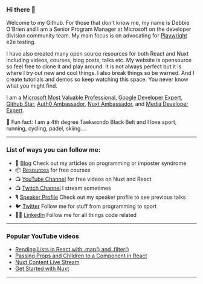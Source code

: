 ### Hi there 👋

Welcome to my Github. For those that don't know me, my name is Debbie O'Brien and I am a Senior Program Manager at Microsoft on the developer division community team. My main focus is on advocating for [Playwright](https://playwright.dev/) e2e testing. 

I have also created many open source resources for both React and Nuxt including videos, courses, blog posts, talks etc. My website is opensource so feel free to clone it and play around. It is not always perfect but it is where I try out new and cool things. I also break things so be warned. And I create tutorials and demos so keep watching this space. You never know what you might find.

I am a [Microsoft Most Valuable Professional](https://mvp.microsoft.com/en-us/PublicProfile/5003613?fullName=Debbie%20O%27Brien), [Google Developer Expert](https://developers.google.com/community/experts/directory/profile/profile-debbie_o_brien), [Github Star](https://stars.github.com/profiles/debs-obrien/), [Auth0 Ambassador](https://auth0.com/ambassador-program), [Nuxt Ambassador](https://nuxtjs.org/team), and [Media Developer Expert](https://cloudinary.com/mde).

🥋 Fun fact: I am a 4th degree Taekwondo Black Belt and I love sport, running, cycling, padel, skiing....

---

### List of ways you can follow me:

- 📝  [Blog](https://debbie.codes/blog) Check out my articles on programming or imposter syndrome
- 📦  [Resources](https://debbie.codes/resources) for free courses
- 📺  [YouTube Channel](https://www.youtube.com/channel/UCrNvYFsT1L3WczE8AizDQ6g/) for free videos on Nuxt and React
- 📺  [Twitch Channel](https://www.twitch.tv/debs_obrien) I stream sometimes
- 🎙  [Speaker Profile](https://noti.st/debbie) Check out my speaker profile to see previous talks
- 🐦  [Twitter](https://twitter.com/debs_obrien) Follow me for stuff from programming to sport
- 👩‍💻  [LinkedIn](https://www.linkedin.com/in/debbie-o-brien-1a199975/) Follow me for all things code related

---

### Popular YouTube videos


- [Rending Lists in React with .map() and .filter()](https://youtu.be/PAByB3iaDk0)
- [Passing Props and Children to a Component in React](https://youtu.be/gYrhfHzUA4U)
- [Nuxt Content Live Stream](https://youtu.be/J_YDP6SdopA)
- [Get Started with Nuxt](https://youtu.be/IRKx97XfiYI)

---


